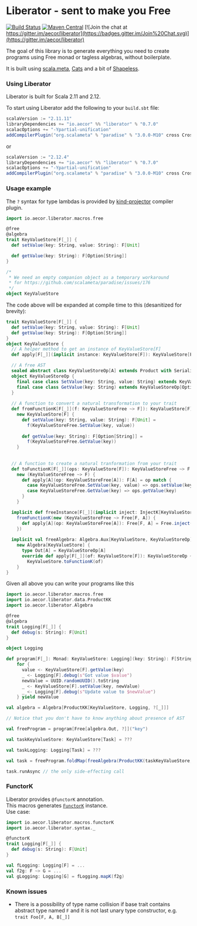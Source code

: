 # Liberator - sent to make you Free

[![Build Status](https://img.shields.io/travis/aecor/liberator/master.svg)](https://travis-ci.org/aecor/liberator)
[![Maven Central](https://img.shields.io/maven-central/v/io.aecor/liberator_2.12.svg)](https://github.com/aecor/liberator)
[![Join the chat at https://gitter.im/aecor/liberator](https://badges.gitter.im/Join%20Chat.svg)](https://gitter.im/aecor/liberator)

The goal of this library is to generate everything you need to create programs using Free monad or tagless algebras, without boilerplate.

It is built using [scala.meta](http://scalameta.org), [Cats](https://github.com/typelevel/cats) and a bit of [Shapeless](https://github.com/milessabin/shapeless).

### Using Liberator

Liberator is built for Scala 2.11 and 2.12.

To start using Liberator add the following to your `build.sbt` file:

```scala
scalaVersion := "2.11.11"
libraryDependencies += "io.aecor" %% "liberator" % "0.7.0"
scalacOptions += "-Ypartial-unification"
addCompilerPlugin("org.scalameta" % "paradise" % "3.0.0-M10" cross CrossVersion.full)
```

or

```scala
scalaVersion := "2.12.4"
libraryDependencies += "io.aecor" %% "liberator" % "0.7.0"
scalacOptions += "-Ypartial-unification"
addCompilerPlugin("org.scalameta" % "paradise" % "3.0.0-M10" cross CrossVersion.full)
```

### Usage example

The `?` syntax for type lambdas is provided by [kind-projector](https://github.com/non/kind-projector) compiler plugin.

```scala
import io.aecor.liberator.macros.free

@free
@algebra
trait KeyValueStore[F[_]] {
  def setValue(key: String, value: String): F[Unit]

  def getValue(key: String): F[Option[String]]
}

/*
 * We need an empty companion object as a temporary workaround
 * for https://github.com/scalameta/paradise/issues/176
 */
object KeyValueStore
```

The code above will be expanded at compile time to this (desanitized for brevity):
```scala
trait KeyValueStore[F[_]] {
  def setValue(key: String, value: String): F[Unit]
  def getValue(key: String): F[Option[String]]
}
object KeyValueStore {
  // A helper method to get an instance of KeyValueStore[F]
  def apply[F[_]](implicit instance: KeyValueStore[F]): KeyValueStore[F] = instance

  // A free AST
  sealed abstract class KeyValueStoreOp[A] extends Product with Serializable
  object KeyValueStoreOp {
    final case class SetValue(key: String, value: String) extends KeyValueStoreOp[Unit]
    final case class GetValue(key: String) extends KeyValueStoreOp[Option[String]]
  }
  
  // A function to convert a natural transformation to your trait
  def fromFunctionK[F[_]](f: KeyValueStoreFree ~> F]): KeyValueStore[F] = 
    new KeyValueStore[F] {
      def setValue(key: String, value: String): F[Unit] = 
        f(KeyValueStoreFree.SetValue(key, value))
        
      def getValue(key: String): F[Option[String]] = 
        f(KeyValueStoreFree.GetValue(key))
    }
    
    
  // A function to create a natural tranformation from your trait
  def toFunctionK[F[_]](ops: KeyValueStore[F]): KeyValueStoreFree ~> F = 
    new (KeyValueStoreFree ~> F) {
      def apply[A](op: KeyValueStoreFree[A]): F[A] = op match {
        case KeyValueStoreFree.SetValue(key, value) => ops.setValue(key, value)
        case KeyValueStoreFree.GetValue(key) => ops.getValue(key)
      }
    }

  implicit def freeInstance[F[_]](implicit inject: InjectK[KeyValueStoreOp, F]): KeyValueStore[Free[F, A]] =
    fromFunctionK(new (KeyValueStoreFree ~> Free[F, A]) {
      def apply[A](op: KeyValueStoreFree[A]): Free[F, A] = Free.inject(op) 
    })
    
  implicit val freeAlgebra: Algebra.Aux[KeyValueStore, KeyValueStoreOp] =
    new Algebra[KeyValueStore] {
      type Out[A] = KeyValueStoreOp[A]
      override def apply[F[_]](of: KeyValueStore[F]): KeyValueStoreOp ~> F =
        KeyValueStore.toFunctionK(of)
    }
}

```

Given all above you can write your programs like this

```scala
import io.aecor.liberator.macros.free
import io.aecor.liberator.data.ProductKK
import io.aecor.liberator.Algebra

@free
@algebra
trait Logging[F[_]] {
  def debug(s: String): F[Unit]
}

object Logging

def program[F[_]: Monad: KeyValueStore: Logging](key: String): F[String] =
    for {
      value <- KeyValueStore[F].getValue(key)
      _ <- Logging[F].debug(s"Got value $value")
      newValue = UUID.randomUUID().toString
      _ <- KeyValueStore[F].setValue(key, newValue)
      _ <- Logging[F].debug(s"Update value to $newValue")
    } yield newValue    

val algebra = Algebra[ProductKK[KeyValueStore, Logging, ?[_]]]

// Notice that you don't have to know anything about presence of AST

val freeProgram = program[Free[algebra.Out, ?]]("key")

val taskKeyValueStore: KeyValueStore[Task] = ???

val taskLogging: Logging[Task] = ???

val task = freeProgram.foldMap(freeAlgebra(ProductKK(taskKeyValueStore, taskLogging)))

task.runAsync // the only side-effecting call
```

### FunctorK

Liberator provides `@functorK` annotation.  
This macros generates [`FunctorK`](https://github.com/aecor/liberator/blob/master/macros/src/main/scala/io/aecor/liberator/FunctorK.scala) instance.  
Use case:
```scala
import io.aecor.liberator.macros.functorK
import io.aecor.liberator.syntax._

@functorK
trait Logging[F[_]] {
  def debug(s: String): F[Unit]
}

val fLogging: Logging[F] = ...
val f2g: F ~> G = ...
val gLogging: Logging[G] = fLogging.mapK(f2g) 

```

### Known issues
- There is a possibility of type name collision if base trait contains abstract type named `F` and it is not last unary type constructor, e.g. `trait Foo[F, A, B[_]]`
